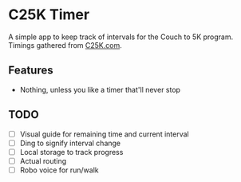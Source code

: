 # C25K Timer

A simple app to keep track of intervals for the Couch to 5K program. Timings gathered from [C25K.com](http://www.c25k.com/c25k_treadmill.html).

## Features

- Nothing, unless you like a timer that'll never stop

## TODO

- [ ] Visual guide for remaining time and current interval
- [ ] Ding to signify interval change
- [ ] Local storage to track progress
- [ ] Actual routing
- [ ] Robo voice for run/walk